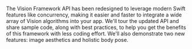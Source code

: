 The Vision Framework API has been redesigned to leverage modern Swift features like concurrency, making it easier and faster to integrate a wide array of Vision algorithms into your app. We'll tour the updated API and share sample code, along with best practices, to help you get the benefits of this framework with less coding effort. We'll also demonstrate two new features: image aesthetics and holistic body pose.

